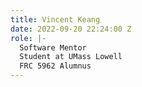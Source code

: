 ```yaml
---
title: Vincent Keang
date: 2022-09-20 22:24:00 Z
role: |-
  Software Mentor
  Student at UMass Lowell
  FRC 5962 Alumnus
---
```


